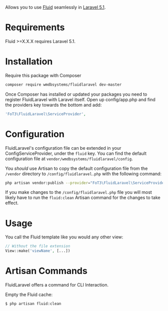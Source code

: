 Allows you to use [Fluid](https://typo3.org/) seamlessly in [Laravel 5.1](http://laravel.com/).

# Requirements

Fluid >=X.X.X requires Laravel 5.1.

# Installation

Require this package with Composer

```bash
composer require wmdbsystems/fluidlaravel dev-master
```

Once Composer has installed or updated your packages you need to register FluidLaravel with Laravel itself. Open up config/app.php and find the providers key towards the bottom and add:

```php
'FoT3\FluidLaravel\ServiceProvider',
```

# Configuration

FluidLaravel's configuration file can be extended in your ConfigServiceProvider, under the `fluid` key. You can find the default configuration file at `vendor/wmdbsystems/fluidlaravel/config`.  

You _should_ use Artisan to copy the default configuration file from the `/vendor` directory to `/config/fluidlaravel.php` with the following command:

```bash
php artisan vendor:publish --provider="FoT3\FluidLaravel\ServiceProvider"
```

If you make changes to the `/config/fluidlaravel.php` file you will most likely have to run the `fluid:clean` Artisan command for the changes to take effect.

# Usage

You call the Fluid template like you would any other view:

```php
// Without the file extension
View::make('viewName', [...])
```

# Artisan Commands

FluidLaravel offers a command for CLI Interaction.

Empty the Fluid cache:
```
$ php artisan fluid:clean
```
